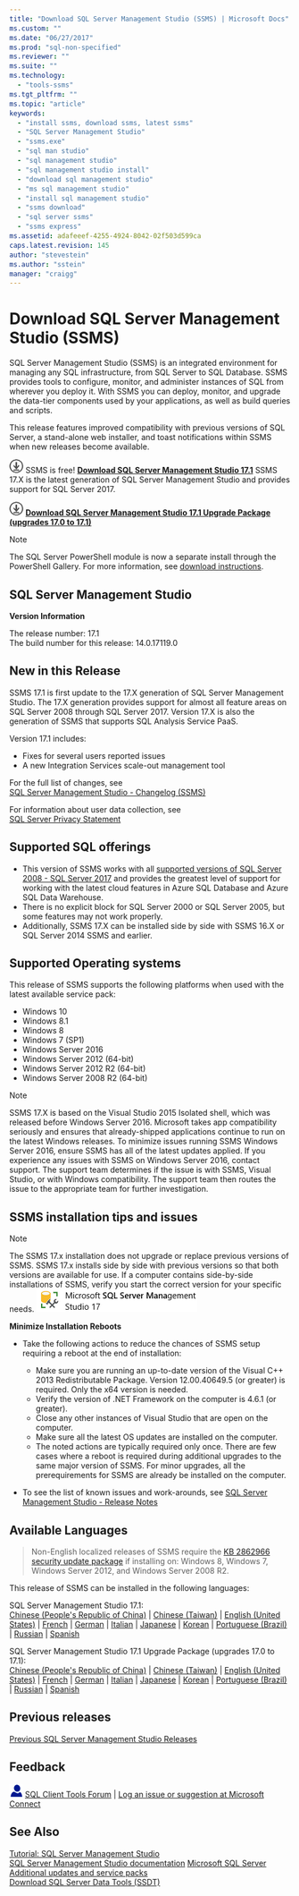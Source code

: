 ```yaml
---
title: "Download SQL Server Management Studio (SSMS) | Microsoft Docs"
ms.custom: ""
ms.date: "06/27/2017"
ms.prod: "sql-non-specified"
ms.reviewer: ""
ms.suite: ""
ms.technology: 
  - "tools-ssms"
ms.tgt_pltfrm: ""
ms.topic: "article"
keywords: 
  - "install ssms, download ssms, latest ssms"
  - "SQL Server Management Studio"
  - "ssms.exe"
  - "sql man studio"
  - "sql management studio"
  - "sql management studio install"
  - "download sql management studio"
  - "ms sql management studio"
  - "install sql management studio"
  - "ssms download"
  - "sql server ssms"
  - "ssms express"
ms.assetid: adafeeef-4255-4924-8042-02f503d599ca
caps.latest.revision: 145
author: "stevestein"
ms.author: "sstein"
manager: "craigg"
---
```

# Download SQL Server Management Studio (SSMS)
SQL Server Management Studio (SSMS) is an integrated environment for managing any SQL infrastructure, from SQL Server to SQL Database. SSMS provides tools to configure, monitor, and administer instances of SQL from wherever you deploy it. With SSMS you can deploy, monitor, and upgrade the data-tier components used by your applications, as well as build queries and scripts. 

This release features improved compatibility with previous versions of SQL Server, a stand-alone web installer, and toast notifications within SSMS when new releases become available.  
  
![download](../ssdt/media/download.png) SSMS is free! **[Download SQL Server Management Studio 17.1](https://go.microsoft.com/fwlink/?linkid=849819)**  SSMS 17.X is the latest generation of SQL Server Management Studio and provides support for SQL Server 2017. 

![download](../ssdt/media/download.png) **[Download SQL Server Management Studio 17.1 Upgrade Package (upgrades 17.0 to 17.1)](https://go.microsoft.com/fwlink/?linkid=849821)**

> [!NOTE]
> The SQL Server PowerShell module is now a separate install through the PowerShell Gallery.  For more information, see [download instructions](download-sql-server-ps-module.md).

## SQL Server Management Studio   
**Version Information**  
  
The release number: 17.1  
The build number for this release: 14.0.17119.0

## New in this Release  

SSMS 17.1 is first update to the 17.X generation of SQL Server Management Studio.  The 17.X generation provides support for almost all feature areas on SQL Server 2008 through SQL Server 2017.  Version 17.X is also the generation of SSMS that supports SQL Analysis Service PaaS.

Version 17.1 includes:

* Fixes for several users reported issues 
* A new Integration Services scale-out management tool

For the full list of changes, see   
                [SQL Server Management Studio - Changelog (SSMS)](../ssms/sql-server-management-studio-changelog-ssms.md)  
   
For information about user data collection, see   
                [SQL Server Privacy Statement](http://www.microsoft.com/privacystatement/en-us/SQLServer/Default.aspx) 
  
## Supported SQL offerings
  
* This version of SSMS works with all [supported versions of SQL Server 2008 - SQL Server 2017](https://support.microsoft.com/lifecycle?C2=1044) and provides the greatest level of support for working with the latest cloud features in Azure SQL Database and Azure SQL Data Warehouse.  
* There is no explicit block for SQL Server 2000 or SQL Server 2005, but some features may not work properly.  
* Additionally, SSMS 17.X can be installed side by side with SSMS 16.X or SQL Server 2014 SSMS and earlier. 
  
## Supported Operating systems
  
This release of SSMS supports the following platforms when used with the latest available service pack:   
- Windows 10
- Windows 8.1
- Windows 8
- Windows 7 (SP1)
- Windows Server 2016
- Windows Server 2012 (64-bit) 
- Windows Server 2012 R2 (64-bit) 
- Windows Server 2008 R2 (64-bit)  

>[!NOTE]
>SSMS 17.X is based on the Visual Studio 2015 Isolated shell, which was released before Windows Server 2016. Microsoft takes app compatibility seriously and ensures that already-shipped applications continue to run on the latest Windows releases. To minimize issues running SSMS Windows Server 2016, ensure SSMS has all of the latest updates applied. If you experience any issues with SSMS on Windows Server 2016, contact support. The support team determines if the issue is with SSMS, Visual Studio, or with Windows compatibility. The support team then routes the issue to the appropriate team for further investigation.

## SSMS installation tips and issues

>[!NOTE]
> The SSMS 17.x installation does not upgrade or replace previous versions of SSMS.  SSMS 17.x installs side by side with previous versions so that both versions are available for use.
> If a computer contains side-by-side installations of SSMS, verify you start the correct version for your specific needs.
>  ![SSMS 17.x](media/ssms-start-menu.png)

**Minimize Installation Reboots**
- Take the following actions to reduce the chances of SSMS setup requiring a reboot at the end of installation:
  - Make sure you are running an up-to-date version of the Visual C++ 2013 Redistributable Package. Version 12.00.40649.5 (or greater) is required. Only the x64 version is needed.
  - Verify the version of .NET Framework on the computer is 4.6.1 (or greater).
  - Close any other instances of Visual Studio that are open on the computer.
  - Make sure all the latest OS updates are installed on the computer.
  - The noted actions are typically required only once. There are few cases where a reboot is required during additional upgrades to the same major version of SSMS. For minor upgrades, all the prerequirements for SSMS are already be installed on the computer.

- To see the list of known issues and work-arounds, see [SQL Server Management Studio -  Release Notes](../ssms/sql-server-management-studio-release-notes.md)

## Available Languages  
> Non-English localized releases of SSMS require the [KB 2862966 security update package](https://support.microsoft.com/en-us/kb/2862966) if installing on: Windows 8, Windows 7, Windows Server 2012, and Windows Server 2008 R2. 
  
This release of SSMS can be installed in the following languages:

SQL Server Management Studio 17.1:<br>
[Chinese (People's Republic of China)](https://go.microsoft.com/fwlink/?linkid=849819&clcid=0x804) | [Chinese (Taiwan)](https://go.microsoft.com/fwlink/?linkid=849819&clcid=0x404) | [English (United States)](https://go.microsoft.com/fwlink/?linkid=849819&clcid=0x409) | [French](https://go.microsoft.com/fwlink/?linkid=849819&clcid=0x40c) | [German](https://go.microsoft.com/fwlink/?linkid=849819&clcid=0x407) | [Italian](https://go.microsoft.com/fwlink/?linkid=849819&clcid=0x410) | [Japanese](https://go.microsoft.com/fwlink/?linkid=849819&clcid=0x411) | [Korean](https://go.microsoft.com/fwlink/?linkid=849819&clcid=0x412) | [Portuguese (Brazil)](https://go.microsoft.com/fwlink/?linkid=849819&clcid=0x416) | [Russian](https://go.microsoft.com/fwlink/?linkid=849819&clcid=0x419) | [Spanish](https://go.microsoft.com/fwlink/?linkid=849819&clcid=0x40a)

SQL Server Management Studio 17.1 Upgrade Package (upgrades 17.0 to 17.1):<br>
[Chinese (People's Republic of China)](https://go.microsoft.com/fwlink/?linkid=849821&clcid=0x804) | [Chinese (Taiwan)](https://go.microsoft.com/fwlink/?linkid=849821&clcid=0x404) | [English (United States)](https://go.microsoft.com/fwlink/?linkid=849821&clcid=0x409) | [French](https://go.microsoft.com/fwlink/?linkid=849821&clcid=0x40c) | [German](https://go.microsoft.com/fwlink/?linkid=849821&clcid=0x407) | [Italian](https://go.microsoft.com/fwlink/?linkid=849821&clcid=0x410) | [Japanese](https://go.microsoft.com/fwlink/?linkid=849821&clcid=0x411) | [Korean](https://go.microsoft.com/fwlink/?linkid=849821&clcid=0x412) | [Portuguese (Brazil)](https://go.microsoft.com/fwlink/?linkid=849821&clcid=0x416) | [Russian](https://go.microsoft.com/fwlink/?linkid=849821&clcid=0x419) | [Spanish](https://go.microsoft.com/fwlink/?linkid=849821&clcid=0x40a)

## Previous releases  
[Previous SQL Server Management Studio Releases](../ssms/previous-sql-server-management-studio-releases.md)  
  
## Feedback  
  
![needhelp_person_icon](../ssms/media/needhelp_person_icon.png) [SQL Client Tools Forum](https://social.msdn.microsoft.com/Forums/en-US/home?forum=sqltools) |  [Log an issue or suggestion at Microsoft Connect](https://connect.microsoft.com/SQLServer/Feedback)  
  
## See Also  
[Tutorial: SQL Server Management Studio](http://msdn.microsoft.com/en-us/d2bade70-07cf-4d94-b5d2-88aecb538ed1)  
[SQL Server Management Studio documentation](https://msdn.microsoft.com/library/hh213248(v=sql.130).aspx)  
[Microsoft SQL Server](https://msdn.microsoft.com/library/bb545450.aspx)  
[Additional updates and service packs](https://technet.microsoft.com/sqlserver/ff803383.aspx)  
[Download SQL Server Data Tools (SSDT)](../ssdt/download-sql-server-data-tools-ssdt.md)  


